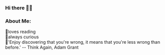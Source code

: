 ### Hi there 👋:monkey_face:

### About Me:
🍌loves reading\
🍌always curious\
🍌'Enjoy discovering that you're wrong, it means that you're less wrong than before.' -- Think Again, Adam Grant
